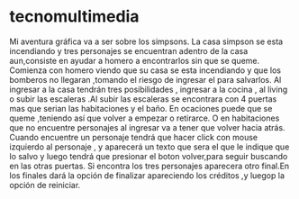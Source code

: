# tecnomultimedia
Mi aventura gráfica va a ser sobre los simpsons. La casa simpson se esta incendiando y tres personajes se encuentran adentro de la casa aun,consiste en ayudar a homero a encontrarlos sin que se queme. Comienza con homero viendo que su casa se esta incendiando y que los bomberos no llegaran ,tomando el riesgo de ingresar el para salvarlos. Al ingresar a la casa tendrán tres posibilidades , ingresar a la cocina , al living o subir las escaleras .Al subir las escaleras se encontrara con 4 puertas mas que serian las habitaciones y el baño. En ocaciones puede que se queme ,teniendo así que volver a empezar o retirarce. O en habitaciones que no encuentre personajes al ingresar va a tener que volver hacia atrás. Cuando encuentre un personaje tendrá que hacer click con mouse izquierdo al personaje , y aparecerá un texto que sera el que le indique que lo salvo y luego tendrá que presionar el boton volver,para seguir buscando en las otras puertas. Si encontra los tres personajes aparecera otro final.En los finales dará la opción de finalizar apareciendo los créditos ,y luegop la opción de reiniciar.
